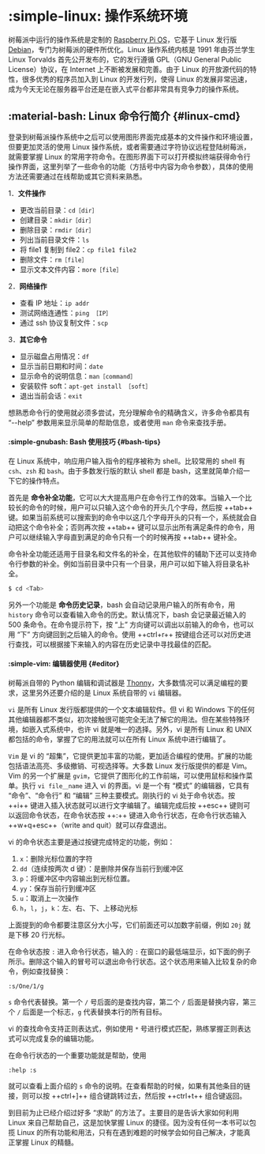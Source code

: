 # :simple-linux: 操作系统环境

树莓派中运行的操作系统是定制的 [Raspberry Pi OS](https://www.raspberrypi.com/software/)，它基于 Linux 发行版 [Debian](https://www.debian.org/)，专门为树莓派的硬件所优化。Linux 操作系统内核是 1991 年由芬兰学生 Linux Torvalds 首先公开发布的，它的发行遵循 GPL（GNU General Public License）协议，在 Internet 上不断被发展和完善。由于 Linux 的开放源代码的特性，很多优秀的程序员加入到 Linux 的开发行列，使得 Linux 的发展非常迅速，成为今天无论在服务器平台还是在嵌入式平台都非常具有竞争力的操作系统。

## :material-bash: Linux 命令行简介 {#linux-cmd}

登录到树莓派操作系统中之后可以使用图形界面完成基本的文件操作和环境设置，但要更加灵活的使用 Linux 操作系统，或者需要通过字符协议远程登陆树莓派，就需要掌握 Linux 的常用字符命令。在图形界面下可以打开模拟终端获得命令行操作界面，这里列举了一些命令的功能（方括号中内容为命令参数），具体的使用方法还需要通过在线帮助或其它资料来熟悉。

1．**文件操作**

- 更改当前目录：`cd［dir］`
- 创建目录：`mkdir［dir］`
- 删除目录：`rmdir［dir］`
- 列出当前目录文件：`ls`
- 将 file1 复制到 file2：`cp file1 file2`
- 删除文件：`rm［file］`
- 显示文本文件内容：`more［file］`

2．**网络操作**

- 查看 IP 地址：`ip addr`
- 测试网络连通性：`ping ［IP］`
- 通过 ssh 协议复制文件：`scp`

3．**其它命令**

- 显示磁盘占用情况：`df`
- 显示当前日期和时间：`date`
- 显示命令的说明信息：`man［command］`
- 安装软件 soft：`apt-get install ［soft］`
- 退出当前会话：`exit`

想熟悉命令行的使用就必须多尝试，充分理解命令的精确含义，许多命令都具有 “--help” 参数用来显示简单的帮助信息，或者使用 `man` 命令来查找手册。

#### :simple-gnubash: Bash 使用技巧 {#bash-tips}

在 Linux 系统中，响应用户输入指令的程序被称为 shell。比较常用的 shell 有 `csh`、`zsh` 和 `bash`。由于多数发行版的默认 shell 都是 bash，这里就简单介绍一下它的操作特点。

首先是 **命令补全功能**，它可以大大提高用户在命令行工作的效率。当输入一个比较长的命令的时候，用户可以只输入这个命令的开头几个字母，然后按 ++tab++ 键。如果当前系统可以搜索到的命令中以这几个字母开头的只有一个，系统就会自动把这个命令补全；否则再次按 ++tab++ 键可以显示出所有满足条件的命令，用户可以继续输入字母直到满足的命令只有一个的时候再按 ++tab++ 键补全。

命令补全功能还适用于目录名和文件名的补全，在其他软件的辅助下还可以支持命令行参数的补全。例如当前目录中只有一个目录，用户可以如下输入将目录名补全。

```bash
$ cd <Tab>
```

另外一个功能是 **命令历史记录**，bash 会自动记录用户输入的所有命令，用 `history` 命令可以查看输入命令的历史。默认情况下，bash 会记录最近输入的 500 条命令。在命令提示符下，按 “上” 方向键可以调出以前输入的命令，也可以用 “下” 方向键回到之后输入的命令。使用 ++ctrl+r++ 按键组合还可以对历史进行查找，可以根据接下来输入的内容在历史记录中寻找最佳的匹配。

#### :simple-vim: 编辑器使用 {#editor}

树莓派自带的 Python 编辑和调试器是 [Thonny](https://thonny.org/)，大多数情况可以满足编程的要求，这里另外还要介绍的是 Linux 系统自带的 `vi` 编辑器。

`vi` 是所有 Linux 发行版都提供的一个文本编辑软件。但 vi 和 Windows 下的任何其他编辑器都不类似，初次接触很可能完全无法了解它的用法。但在某些特殊环境，如嵌入式系统中，也许 vi 就是唯一的选择。另外，vi 是所有 Linux 和 UNIX 都包括的命令，掌握了它的用法就可以在所有 Linux 系统中进行编辑了。

`Vim` 是 vi 的 “超集”，它提供更加丰富的功能，更加适合编程的使用。扩展的功能包括语法高亮、多级撤销、可视选择等。大多数 Linux 发行版提供的都是 Vim。Vim 的另一个扩展是 `gvim`，它提供了图形化的工作前端，可以使用鼠标和操作菜单。执行 `vi file＿name` 进入 vi 的界面。vi 是一个有 “模式” 的编辑器，它具有 “命令”、“命令行” 和 “编辑” 三种主要模式。刚执行的 vi 处于命令状态。按 ++i++ 键进入插入状态就可以进行文字编辑了。编辑完成后按 ++esc++ 键则可以返回命令状态，在命令状态按 ++:++ 键进入命令行状态，在命令行状态输入 ++w+q+esc++（write and quit）就可以存盘退出。

vi 的命令状态主要是通过按键完成特定的功能，例如：

1. `x`：删除光标位置的字符
2. `dd`（连续按两次 d 键）：是删除并保存当前行到缓冲区
3. `p`：将缓冲区中内容输出到光标位置。
4. `yy`：保存当前行到缓冲区
5. `u`：取消上一次操作
6. `h`，`l`，`j`，`k`：左、右、下、上移动光标

上面提到的命令都要注意区分大小写，它们前面还可以加数字前缀，例如 `20j` 就是下移 20 行光标。

在命令状态按 `:` 进入命令行状态，输入的 `:` 在窗口的最低端显示，如下面的例子所示。删除这个输入的冒号可以退出命令行状态。这个状态用来输入比较复杂的命令，例如查找替换：

```
:s/One/1/g
```

`s` 命令代表替换。第一个 `/` 号后面的是查找内容，第二个 `/` 后面是替换内容，第三个 `/` 后面是一个标志，`g` 代表替换本行的所有目标。

vi 的查找命令支持正则表达式，例如使用 `*` 号进行模式匹配，熟练掌握正则表达式可以完成复杂的编辑功能。

在命令行状态的一个重要功能就是帮助，使用

```
:help :s
```

就可以查看上面介绍的 `s` 命令的说明。在查看帮助的时候，如果有其他条目的链接，则可以按 ++ctrl+]++ 组合键跳转过去，然后按 ++ctrl+t++ 组合键返回。

到目前为止已经介绍过好多 “求助” 的方法了。主要目的是告诉大家如何利用 Linux 来自己帮助自己，这是加快掌握 Linux 的捷径。因为没有任何一本书可以包揽 Linux 的所有功能和用法，只有在遇到难题的时候学会如何自己解决，才能真正掌握 Linux 的精髓。
